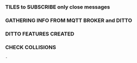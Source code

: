 ### TILES to SUBSCRIBE only close messages


### GATHERING INFO FROM MQTT BROKER and DITTO


### DITTO FEATURES CREATED


### CHECK COLLISIONS

    - 